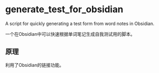 # generate_test_for_obsidian
A script for quickly generating a test form from word notes in Obsidian.

一个在Obsidian中可以快速根据单词笔记生成自我测试用的脚本。

## 原理

利用了Obsidian的链接功能。
